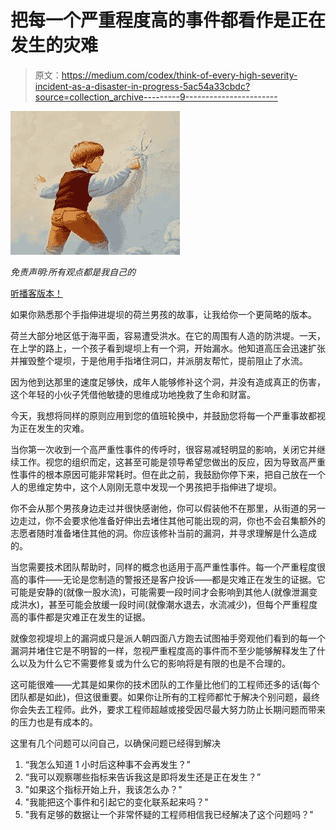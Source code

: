 # 把每一个严重程度高的事件都看作是正在发生的灾难

> 原文：<https://medium.com/codex/think-of-every-high-severity-incident-as-a-disaster-in-progress-5ac54a33cbdc?source=collection_archive---------9----------------------->

![](img/99c5ece1226fa63aa182eb0f3ecedbfb.png)

*免责声明:所有观点都是我自己的*

[听播客版本！](https://devblabs.podbean.com/e/every-high-severity-incident-is-a-disaster-in-progress/)

如果你熟悉那个手指伸进堤坝的荷兰男孩的故事，让我给你一个更简略的版本。

荷兰大部分地区低于海平面，容易遭受洪水。在它的周围有人造的防洪堤。一天，在上学的路上，一个孩子看到堤坝上有一个洞，开始漏水。他知道高压会迅速扩张并摧毁整个堤坝，于是他用手指堵住洞口，并派朋友帮忙，提前阻止了水流。

因为他到达那里的速度足够快，成年人能够修补这个洞，并没有造成真正的伤害，这个年轻的小伙子凭借他敏捷的思维成功地挽救了生命和财富。

今天，我想将同样的原则应用到您的值班轮换中，并鼓励您将每一个严重事故都视为正在发生的灾难。

当你第一次收到一个高严重性事件的传呼时，很容易减轻明显的影响，关闭它并继续工作。视您的组织而定，这甚至可能是领导希望您做出的反应，因为导致高严重性事件的根本原因可能非常耗时。但在此之前，我鼓励你停下来，把自己放在一个人的思维定势中，这个人刚刚无意中发现一个男孩把手指伸进了堤坝。

你不会从那个男孩身边走过并很快感谢他，你可以假装他不在那里，从街道的另一边走过，你不会要求他准备好伸出去堵住其他可能出现的洞，你也不会召集额外的志愿者随时准备堵住其他的洞。你应该修补当前的漏洞，并寻求理解是什么造成的。

当您需要技术团队帮助时，同样的概念也适用于高严重性事件。每一个严重程度很高的事件——无论是您制造的警报还是客户投诉——都是灾难正在发生的证据。它可能是安静的(就像一股水流)，可能需要一段时间才会影响到其他人(就像泄漏变成洪水)，甚至可能会放缓一段时间(就像潮水退去，水流减少)，但每个严重程度高的事件都是灾难正在发生的证据。

就像忽视堤坝上的漏洞或只是派人朝四面八方跑去试图袖手旁观他们看到的每一个漏洞并堵住它是不明智的一样，忽视严重程度高的事件而不至少能够解释发生了什么以及为什么它不需要修复或为什么它的影响将是有限的也是不合理的。

这可能很难——尤其是如果你的技术团队的工作量比他们的工程师还多的话(每个团队都是如此)，但这很重要。如果你让所有的工程师都忙于解决个别问题，最终你会失去工程师。此外，要求工程师超越或接受因尽最大努力防止长期问题而带来的压力也是有成本的。

这里有几个问题可以问自己，以确保问题已经得到解决

1.  “我怎么知道 1 小时后这种事不会再发生？”
2.  “我可以观察哪些指标来告诉我这是即将发生还是正在发生？”
3.  "如果这个指标开始上升，我该怎么办？"
4.  "我能把这个事件和引起它的变化联系起来吗？"
5.  "我有足够的数据让一个非常怀疑的工程师相信我已经解决了这个问题吗？"